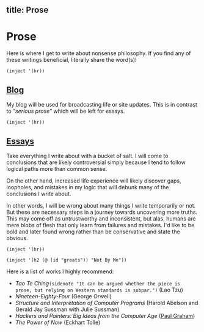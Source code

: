 title: Prose
---

# Prose

Here is where I get to write about nonsense philosophy. If you find any of
these writings beneficial, literally share the word(s)!

`(inject '(hr))`

## [Blog](/prose/blog)

My blog will be used for broadcasting life or site updates. This is in contrast
to *"serious prose"* which will be left for essays.

`(inject '(hr))`

## [Essays](/prose/essay)

Take everything I write about with a bucket of salt. I will come to conclusions
that are likely controversial simply because I tend to follow logical paths
more than common sense.

On the other hand, increased life experience will likely discover gaps,
loopholes, and mistakes in my logic that will debunk many of the conclusions I
write about.

In other words, I will be wrong about many things I write temporarily or not.
But these are necessary steps in a journey towards uncovering more truths. This
may come off as untrustworthy and inconsistent, but alas, humans are mere blobs
of flesh that only learn from failures and mistakes. I'd like to be bold and
later found wrong rather than be conservative and state the obvious.

`(inject '(hr))`

`(inject '(h2 (@ (id "greats")) "Not By Me"))`

Here is a list of works I highly recommend:

- *Tao Te Ching*`(sidenote "It can be argued whether the piece is prose, but
  relying on Western standards is subpar.")` (Lao Tzu)
- *Nineteen-Eighty-Four* (George Orwell)
- *Structure and Interpretation of Computer Programs* (Harold Abelson and Gerald
  Jay Sussman with Julie Sussman)
- *Hackers and Painters: Big Ideas from the Computer Age* ([Paul Graham](http://paulgraham.com))
- *The Power of Now* (Eckhart Tolle)
